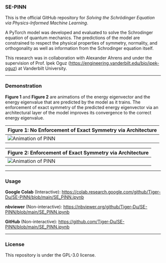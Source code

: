 ### SE-PINN

This is the official GitHub repository for _Solving the Schrödinger Equation via Physics-Informed Machine Learning_.

A PyTorch model was developed and evaluated to solve the Schrodinger equation of quantum mechanics. The predictions of the model are constrained to respect the physical properties of symmetry, normality, and orthogonality as well as information from the Schrodinger equation itself.

This research was in collaboration with Alexander Ahrens and under the supervision of Prof. Ipek Oguz (https://engineering.vanderbilt.edu/bio/ipek-oguz) at Vanderbilt University.

---

### Demonstration

__Figure 1__ and __Figure 2__ are animations of the energy eigenvector and the energy eigenvalue that are predicted by the model as it trains. The enforcement of exact symmetry of the predicted energy eigenvector via an architectural layer of the model improves its convergence to the correct energy eigenvalue.

| **Figure 1**: No Enforcement of Exact Symmetry via Architecture |
| --- |
| ![Animation of PINN](assets/animation%20(no%20symmetry).gif) |

| **Figure 2**: Enforcement of Exact Symmetry via Architecture |
| --- |
| ![Animation of PINN](assets/animation.gif) |

---

### Usage

__Google Colab__ (Interactive): https://colab.research.google.com/github/Tiger-Du/SE-PINN/blob/main/SE_PINN.ipynb

__nbviewer__ (Non-interactive): https://nbviewer.org/github/Tiger-Du/SE-PINN/blob/main/SE_PINN.ipynb

__GitHub__ (Non-interactive): https://github.com/Tiger-Du/SE-PINN/blob/main/SE_PINN.ipynb

---

### License

This repository is under the GPL-3.0 license.
